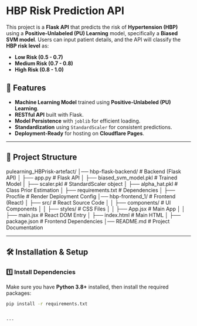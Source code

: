 # HBP Risk Prediction API

This project is a **Flask API** that predicts the risk of **Hypertension (HBP)** using a **Positive-Unlabeled (PU) Learning** model, specifically a **Biased SVM model**. Users can input patient details, and the API will classify the **HBP risk level** as:
- **Low Risk (0.5 - 0.7)**
- **Medium Risk (0.7 - 0.8)**
- **High Risk (0.8 - 1.0)**

## 🚀 Features
- **Machine Learning Model** trained using **Positive-Unlabeled (PU) Learning**.
- **RESTful API** built with Flask.
- **Model Persistence** with `joblib` for efficient loading.
- **Standardization** using `StandardScaler` for consistent predictions.
- **Deployment-Ready** for hosting on **Cloudflare Pages**.

---

## 📂 Project Structure

pulearning_HBPrisk-artefact/
│── hbp-flask-backend/  # Backend (Flask API)
│   ├── app.py          # Flask API
│   ├── biased_svm_model.pkl  # Trained Model
│   ├── scaler.pkl      # StandardScaler object
│   ├── alpha_hat.pkl   # Class Prior Estimation
│   ├── requirements.txt # Dependencies
│   ├── Procfile        # Render Deployment Config
│── hbp-frontend_1/     # Frontend (React)
│   ├── src/            # React Source Code
│   │   ├── components/ # UI Components
│   │   ├── styles/     # CSS Files
│   │   ├── App.jsx     # Main App
│   │   ├── main.jsx    # React DOM Entry
│   ├── index.html      # Main HTML
│   ├── package.json    # Frontend Dependencies
│── README.md           # Project Documentation


---

## 🛠 Installation & Setup

### **1️⃣ Install Dependencies**
Make sure you have **Python 3.8+** installed, then install the required packages:

```sh
pip install -r requirements.txt


---
